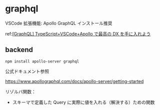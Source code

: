 # graphql

VSCode 拡張機能: Apollo GraphQL インストール推奨

ref:[[GraphQL] TypeScript+VSCode+Apollo で最高の DX を手に入れよう](https://dev.classmethod.jp/articles/apollo-good-dx/)

## backend

```
npm install apollo-server graphql
```

公式ドキュメント参照

https://www.apollographql.com/docs/apollo-server/getting-started

リゾルバ関数：

- スキーマで定義した Query に実際に値を入れる（解決する）ための関数

